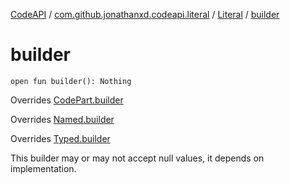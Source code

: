 [CodeAPI](../../index.md) / [com.github.jonathanxd.codeapi.literal](../index.md) / [Literal](index.md) / [builder](.)

# builder

`open fun builder(): Nothing`

Overrides [CodePart.builder](../../com.github.jonathanxd.codeapi/-code-part/builder.md)

Overrides [Named.builder](../../com.github.jonathanxd.codeapi.base/-named/builder.md)

Overrides [Typed.builder](../../com.github.jonathanxd.codeapi.base/-typed/builder.md)

This builder may or may not accept null values, it depends on implementation.

